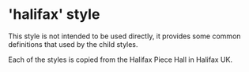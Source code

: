 # 'halifax' style

This style is not intended to be used directly, it provides some common
definitions that used by the child styles.

Each of the styles is copied from the Halifax Piece Hall in Halifax UK.
